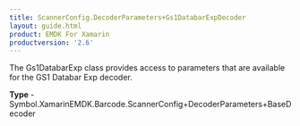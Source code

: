 ```yaml
---
title: ScannerConfig.DecoderParameters+Gs1DatabarExpDecoder
layout: guide.html
product: EMDK For Xamarin 
productversion: '2.6' 
---
```

The Gs1DatabarExp class provides access to parameters that are available for the GS1 Databar Exp decoder.

**Type** - Symbol.XamarinEMDK.Barcode.ScannerConfig+DecoderParameters+BaseDecoder

